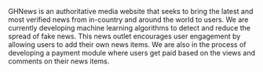 GHNews is an authoritative media website that seeks to bring the latest and most verified news from in-country and around the world to users. We are currently developing machine learning algorithms to detect and reduce the spread of fake news. This news outlet encourages user engagement by allowing users to add their own news items. We are also in the process of developing a payment module where users get paid based on the views and comments on their news items.

